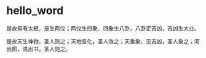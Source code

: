 # hello_word
是故易有太极，是生两仪；两仪生四象，四象生八卦，八卦定吉凶，吉凶生大业。

是故天生神物，圣人则之；天地变化，圣人效之；天垂象，见吉凶，圣人象之；河出图，洛出书，圣人则之。
